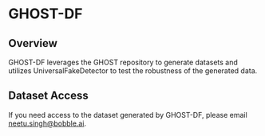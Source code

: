 # GHOST-DF

## Overview

GHOST-DF leverages the GHOST repository to generate datasets and utilizes UniversalFakeDetector to test the robustness of the generated data. 

## Dataset Access

If you need access to the dataset generated by GHOST-DF, please email [neetu.singh@bobble.ai](mailto:neetu.singh@bobble.ai).
